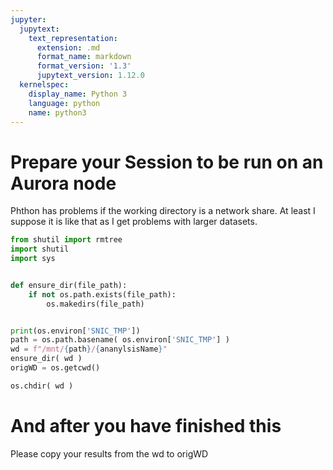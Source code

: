 ```yaml
---
jupyter:
  jupytext:
    text_representation:
      extension: .md
      format_name: markdown
      format_version: '1.3'
      jupytext_version: 1.12.0
  kernelspec:
    display_name: Python 3
    language: python
    name: python3
---
```


# Prepare your Session to be run on an Aurora node

Phthon has problems if the working directory is a network share. 
At least I suppose it is like that as I get problems with larger datasets.

```python
from shutil import rmtree
import shutil
import sys


def ensure_dir(file_path):
    if not os.path.exists(file_path):
        os.makedirs(file_path)


print(os.environ['SNIC_TMP'])
path = os.path.basename( os.environ['SNIC_TMP'] )
wd = f"/mnt/{path}/{ananylsisName}"
ensure_dir( wd )
origWD = os.getcwd()

os.chdir( wd )

```

# And after you have finished this

Please copy your results from the wd to origWD
